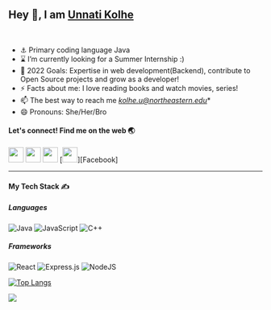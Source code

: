 ## Hey 👋, I am [Unnati Kolhe](https://unnatikolhe.hashnode.dev/)
<br>
<!--<img align="right" width="50%" src="">-->

- :anchor:	Primary coding language Java
- :hourglass:	 I’m currently looking for a Summer Internship :)
- 🥅 2022 Goals: Expertise in web development(Backend), contribute to Open Source projects and grow as a developer!
- ⚡ Facts about me: I love reading books and watch movies, series!
- 📫 The best way to reach me *kolhe.u@northeastern.edu**
- 😄 Pronouns: She/Her/Bro

<!--- 🔭 I’m currently getting my grip on Competitive Coding-->
<!---- 📝 I share what I think on [Hashnode](https://unnatikolhe.hashnode.dev/)-->

#### Let's connect! Find me on the web :earth_asia:	</i></b>

[<img height="30" src="https://img.shields.io/badge/Hashnode-%230077B5.svg?&style=for-the-badge&logo=Hashnode&logoColor=white" />][Hashnode]
<a href="mailto:unnatikolhe@gmail.com" style="text-decoration:none"><img height="30" src = "https://img.shields.io/badge/gmail-c14438?&style=for-the-badge&logo=gmail&logoColor=white"></a>
[<img height="30" src="https://img.shields.io/badge/linkedin-blue.svg?&style=for-the-badge&logo=linkedin&logoColor=white" />][LinkedIn]
[<img height="30" src = "https://img.shields.io/badge/Facebook-036be4.svg?&style=for-the-badge&logo=facebook&logoColor=white">][Facebook]
<br />
<hr />

#### My Tech Stack ✍️

##### Languages
![Java](https://img.shields.io/badge/java-%23ED8B00.svg?style=for-the-badge&logo=java&logoColor=white)
![JavaScript](https://img.shields.io/badge/javascript-%23323330.svg?style=for-the-badge&logo=javascript&logoColor=%23F7DF1E)
![C++](https://img.shields.io/badge/c++-%2300599C.svg?style=for-the-badge&logo=c%2B%2B&logoColor=white)

##### Frameworks
![React](https://img.shields.io/badge/-React-black?style=flat-square&logo=react)
![Express.js](https://img.shields.io/badge/express.js-%23404d59.svg?style=for-the-badge&logo=express&logoColor=%2361DAFB)
![NodeJS](https://img.shields.io/badge/node.js-6DA55F?style=for-the-badge&logo=node.js&logoColor=white)

<!--[![Unnati's GitHub stats](https://github-readme-stats.vercel.app/api?username=unnatik&show_icons=true&theme=dracula)](https://github.com/anuraghazra/github-readme-stats)-->

[![Top Langs](https://github-readme-stats.vercel.app/api/top-langs/?username=unnatik&langs_count=4&layout=compact&theme=dracula)](https://github.com/anuraghazra/github-readme-stats)

![](https://komarev.com/ghpvc/?username=unnatik&color=79FFE1)  


[Hashnode]: https://unnatikolhe.hashnode.dev/
[LinkedIn]: https://www.linkedin.com/in/unnati-kolhe/
